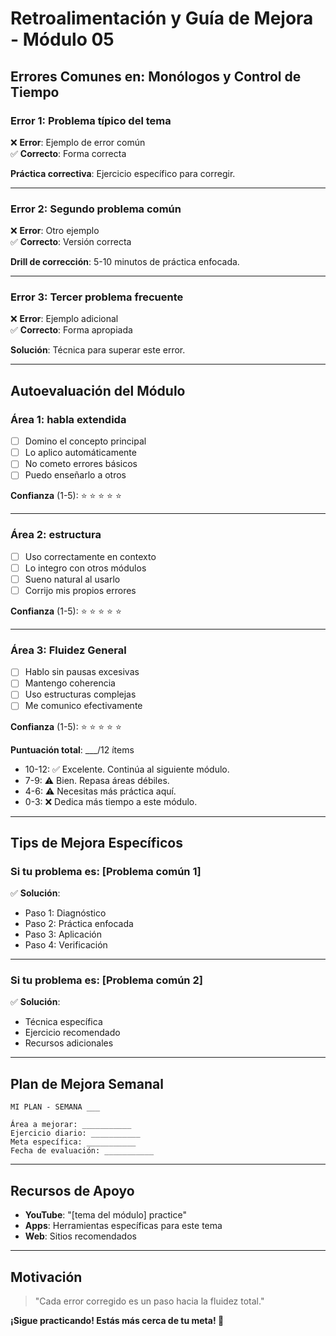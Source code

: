 # Retroalimentación y Guía de Mejora - Módulo 05

## Errores Comunes en: Monólogos y Control de Tiempo

### Error 1: Problema típico del tema

❌ **Error**: Ejemplo de error común  
✅ **Correcto**: Forma correcta

**Práctica correctiva**: 
Ejercicio específico para corregir.

---

### Error 2: Segundo problema común

❌ **Error**: Otro ejemplo  
✅ **Correcto**: Versión correcta

**Drill de corrección**: 
5-10 minutos de práctica enfocada.

---

### Error 3: Tercer problema frecuente

❌ **Error**: Ejemplo adicional  
✅ **Correcto**: Forma apropiada

**Solución**: 
Técnica para superar este error.

---

## Autoevaluación del Módulo

### Área 1: habla extendida
- [ ] Domino el concepto principal
- [ ] Lo aplico automáticamente
- [ ] No cometo errores básicos
- [ ] Puedo enseñarlo a otros

**Confianza** (1-5): ⭐ ⭐ ⭐ ⭐ ⭐

---

### Área 2:  estructura
- [ ] Uso correctamente en contexto
- [ ] Lo integro con otros módulos
- [ ] Sueno natural al usarlo
- [ ] Corrijo mis propios errores

**Confianza** (1-5): ⭐ ⭐ ⭐ ⭐ ⭐

---

### Área 3: Fluidez General
- [ ] Hablo sin pausas excesivas
- [ ] Mantengo coherencia
- [ ] Uso estructuras complejas
- [ ] Me comunico efectivamente

**Confianza** (1-5): ⭐ ⭐ ⭐ ⭐ ⭐

**Puntuación total**: ___/12 ítems

- 10-12: ✅ Excelente. Continúa al siguiente módulo.
- 7-9: ⚠️ Bien. Repasa áreas débiles.
- 4-6: ⚠️ Necesitas más práctica aquí.
- 0-3: ❌ Dedica más tiempo a este módulo.

---

## Tips de Mejora Específicos

### Si tu problema es: [Problema común 1]

✅ **Solución**:
- Paso 1: Diagnóstico
- Paso 2: Práctica enfocada
- Paso 3: Aplicación
- Paso 4: Verificación

---

### Si tu problema es: [Problema común 2]

✅ **Solución**:
- Técnica específica
- Ejercicio recomendado
- Recursos adicionales

---

## Plan de Mejora Semanal

```
MI PLAN - SEMANA ___

Área a mejorar: ___________
Ejercicio diario: ___________
Meta específica: ___________
Fecha de evaluación: ___________
```

---

## Recursos de Apoyo

- **YouTube**: "[tema del módulo] practice"
- **Apps**: Herramientas específicas para este tema
- **Web**: Sitios recomendados

---

## Motivación

> "Cada error corregido es un paso hacia la fluidez total."

**¡Sigue practicando! Estás más cerca de tu meta! 💪**
